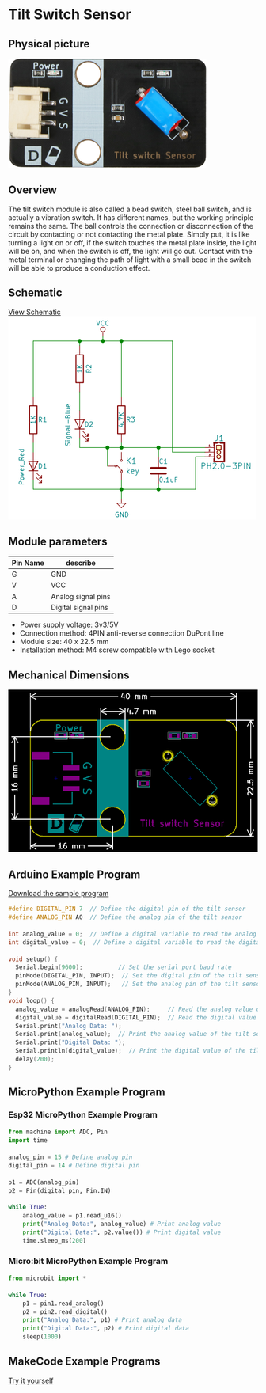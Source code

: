 # Tilt Switch Sensor

## Physical picture

![Physical picture](picture/tilt_switch_sensor.png)

## Overview

The tilt switch module is also called a bead switch, steel ball switch, and is actually a vibration switch. It has different names, but the working principle remains the same. The ball controls the connection or disconnection of the circuit by contacting or not contacting the metal plate. Simply put, it is like turning a light on or off, if the switch touches the metal plate inside, the light will be on, and when the switch is off, the light will go out. Contact with the metal terminal or changing the path of light with a small bead in the switch will be able to produce a conduction effect.

## Schematic

<a href="en/ph2.0_sensors/sensors/tilt_switch_sensor/tilt_switch_sensor_schematic.pdf" target="_blank">View Schematic</a> ![Schematic](picture/tilt_switch_sensor_schematic.png)

## Module parameters

| Pin Name | describe            |
| -------- | ------------------- |
| G        | GND                 |
| V        | VCC                 |
| A        | Analog signal pins  |
| D        | Digital signal pins |

- Power supply voltage: 3v3/5V
- Connection method: 4PIN anti-reverse connection DuPont line
- Module size: 40 x 22.5 mm
- Installation method: M4 screw compatible with Lego socket

## Mechanical Dimensions

![Mechanical Dimensions](picture/tilt_switch_sensor_assembly.png)

## Arduino Example Program

<a href="en/ph2.0_sensors/sensors/tilt_switch_sensor/tilt_switch_sensor.zip" download>Download the sample program</a>

```c++
#define DIGITAL_PIN 7  // Define the digital pin of the tilt sensor
#define ANALOG_PIN A0  // Define the analog pin of the tilt sensor

int analog_value = 0;  // Define a digital variable to read the analog value of the tilt sensor
int digital_value = 0;  // Define a digital variable to read the digital value of the tilt sensor

void setup() {
  Serial.begin(9600);          // Set the serial port baud rate
  pinMode(DIGITAL_PIN, INPUT);  // Set the digital pin of the tilt sensor as input
  pinMode(ANALOG_PIN, INPUT);   // Set the analog pin of the tilt sensor as input
}
void loop() {
  analog_value = analogRead(ANALOG_PIN);     // Read the analog value of the tilt sensor
  digital_value = digitalRead(DIGITAL_PIN);  // Read the digital value of the tilt sensor
  Serial.print("Analog Data: ");
  Serial.print(analog_value);  // Print the analog value of the tilt sensor
  Serial.print("Digital Data: ");
  Serial.println(digital_value);  // Print the digital value of the tilt sensor
  delay(200);
}
```

## MicroPython Example Program

### Esp32 MicroPython Example Program

```python
from machine import ADC, Pin
import time

analog_pin = 15 # Define analog pin
digital_pin = 14 # Define digital pin

p1 = ADC(analog_pin)
p2 = Pin(digital_pin, Pin.IN)

while True:
    analog_value = p1.read_u16()
    print("Analog Data:", analog_value) # Print analog value
    print("Digital Data:", p2.value()) # Print digital value
    time.sleep_ms(200)
```

### Micro:bit MicroPython Example Program

```python
from microbit import *

while True:
    p1 = pin1.read_analog()
    p2 = pin2.read_digital()
    print("Analog Data:", p1) # Print analog data
    print("Digital Data:", p2) # Print digital data
    sleep(1000)
```

## MakeCode Example Programs

[Try it yourself](https://makecode.microbit.org/_5Roamecfp27z)
